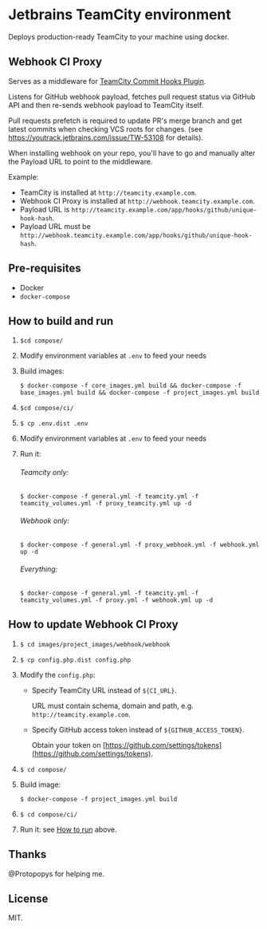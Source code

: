 # Jetbrains TeamCity environment

Deploys production-ready TeamCity to your machine using docker.
 
## Webhook CI Proxy

Serves as a middleware for [TeamCity Commit Hooks Plugin](https://github.com/JetBrains/teamcity-commit-hooks).

Listens for GitHub webhook payload, fetches pull request status via GitHub API and then re-sends webhook payload to TeamCity itself.

Pull requests prefetch is required to update PR's merge branch and get latest commits when checking VCS roots for changes.
(see https://youtrack.jetbrains.com/issue/TW-53108 for details).

When installing webhook on your repo, you'll have to go and manually alter the Payload URL to point to the middleware.

Example:

* TeamCity is installed at `http://teamcity.example.com`.
* Webhook CI Proxy is installed at `http://webhook.teamcity.example.com`.
* Payload URL is `http://teamcity.example.com/app/hooks/github/unique-hook-hash`.
* Payload URL must be `http://webhook.teamcity.example.com/app/hooks/github/unique-hook-hash`.

## Pre-requisites

* Docker
* `docker-compose`

## How to build and run

1. `$cd compose/`

1. Modify environment variables at `.env` to feed your needs

1. Build images:
    ```
    $ docker-compose -f core_images.yml build && docker-compose -f base_images.yml build && docker-compose -f project_images.yml build
    ```

1. `$cd compose/ci/`

1. `$ cp .env.dist .env`

1.  Modify environment variables at `.env` to feed your needs

1. Run it:

    ###### Teamcity only: 
    ```
    $ docker-compose -f general.yml -f teamcity.yml -f teamcity_volumes.yml -f proxy_teamcity.yml up -d
    ```
   
    ###### Webhook only: 
    ```
    $ docker-compose -f general.yml -f proxy_webhook.yml -f webhook.yml up -d
    ```
   
    ###### Everything: 
    ```
    $ docker-compose -f general.yml -f teamcity.yml -f teamcity_volumes.yml -f proxy.yml -f webhook.yml up -d
    ``` 

## How to update Webhook CI Proxy

1. `$ cd images/project_images/webhook/webhook`

1. `$ cp config.php.dist config.php`

1. Modify the `config.php`:
    
    * Specify TeamCity URL instead of `${CI_URL}`.
    
        URL must contain schema, domain and path, e.g. `http://teamcity.example.com`.
         
    * Specify GitHub access token instead of `${GITHUB_ACCESS_TOKEN}`. 
        
        Obtain your token on [https://github.com/settings/tokens](https://github.com/settings/tokens).

1. `$ cd compose/`

1. Build image: 
    ```
    $ docker-compose -f project_images.yml build
    ```

1. `$ cd compose/ci/`

1. Run it: see [How to run](#webhook-only) above.

## Thanks

@Protopopys for helping me. 

## License
MIT.
